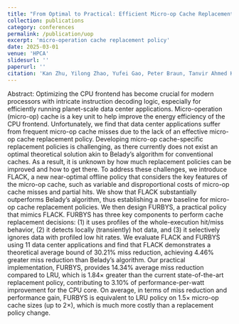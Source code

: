 ```yaml
---
title: "From Optimal to Practical: Efficient Micro-op Cache Replacement Policies for Data Center Applications"
collection: publications
category: conferences
permalink: /publication/uop
excerpt: 'micro-operation cache replacement policy'
date: 2025-03-01
venue: 'HPCA'
slidesurl: ''
paperurl: ''
citation: 'Kan Zhu, Yilong Zhao, Yufei Gao, Peter Braun, Tanvir Ahmed Khan, Heiner Litz, Baris Kasikci, Shuwen Deng'
---
```


Abstract: Optimizing the CPU frontend has become crucial for modern processors with intricate instruction decoding logic, especially for efficiently running planet-scale data center applications. Micro-operation (micro-op) cache is a key unit to help improve the energy efficiency of the CPU frontend. Unfortunately, we find that data center applications suffer from frequent micro-op cache misses due to the lack of an effective micro-op cache replacement policy. Developing micro-op cache-specific replacement policies is challenging, as there currently does not exist an optimal theoretical solution akin to Belady’s algorithm for conventional caches. As a result, it is unknown by how much replacement policies can be improved and how to get there.
To address these challenges, we introduce FLACK, a new near-optimal offline policy that considers the key features of the micro-op cache, such as variable and disproportional costs of micro-op cache misses and partial hits. We show that FLACK substantially outperforms Belady’s algorithm, thus establishing a new baseline for micro-op cache replacement policies. We then design FURBYS, a practical policy that mimics FLACK. FURBYS has three key components to perform cache replacement decisions: (1) it uses profiles of the whole-execution hit/miss behavior, (2) it detects locally (transiently) hot data, and (3) it selectively ignores data with profiled low hit rates. We evaluate FLACK and FURBYS using 11 data center applications and find that FLACK demonstrates a theoretical average bound of 30.21% miss reduction, achieving 4.46% greater miss reduction than Belady’s algorithm. Our practical implementation, FURBYS, provides 14.34% average miss reduction compared to LRU, which is 1.84× greater than the current state-of-the-art replacement policy, contributing to 3.10% of performance-per-watt improvement for the CPU core. On average, in terms of miss reduction and performance gain, FURBYS is equivalent to LRU policy on 1.5× micro-op cache sizes (up to 2×), which is much more costly than a replacement policy change.